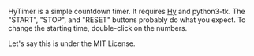 HyTimer is a simple countdown timer. It requires [Hy](http://docs.hylang.org/en/latest/) and python3-tk. The "START", "STOP", and "RESET" buttons probably do what you expect. To change the starting time, double-click on the numbers.

Let's say this is under the MIT License.